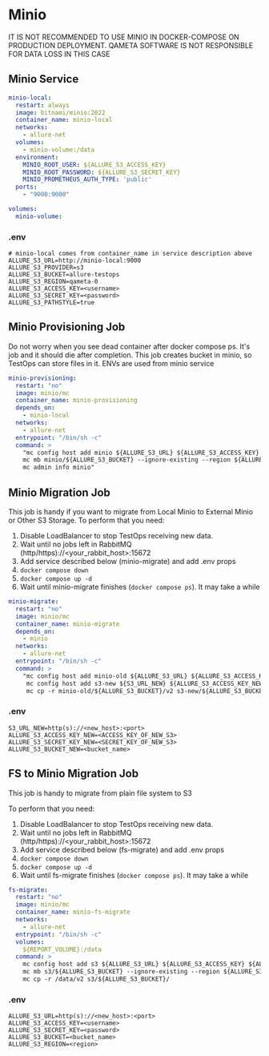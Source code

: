 # Minio

IT IS NOT RECOMMENDED TO USE MINIO IN DOCKER-COMPOSE ON PRODUCTION DEPLOYMENT. QAMETA SOFTWARE IS NOT RESPONSIBLE FOR DATA LOSS IN THIS CASE

## Minio Service

```yaml
minio-local:
  restart: always
  image: bitnami/minio:2022
  container_name: minio-local
  networks:
    - allure-net
  volumes:
    - minio-volume:/data
  environment:
    MINIO_ROOT_USER: ${ALLURE_S3_ACCESS_KEY}
    MINIO_ROOT_PASSWORD: ${ALLURE_S3_SECRET_KEY}
    MINIO_PROMETHEUS_AUTH_TYPE: 'public'
  ports:
    - "9000:9000"

volumes:
  minio-volume:
```

### .env

```dotenv
# minio-local comes from container_name in service description above
ALLURE_S3_URL=http://minio-local:9000
ALLURE_S3_PROVIDER=s3
ALLURE_S3_BUCKET=allure-testops
ALLURE_S3_REGION=qameta-0
ALLURE_S3_ACCESS_KEY=<username>
ALLURE_S3_SECRET_KEY=<password>
ALLURE_S3_PATHSTYLE=true
```
## Minio Provisioning Job
Do not worry when you see dead container after docker compose ps. It's job and it should die after completion.
This job creates bucket in minio, so TestOps can store files in it. ENVs are used from minio service 

```yaml
minio-provisioning:
  restart: "no"
  image: minio/mc
  container_name: minio-provisioning
  depends_on:
    - minio-local
  networks:
    - allure-net
  entrypoint: "/bin/sh -c"
  command: >
    "mc config host add minio ${ALLURE_S3_URL} ${ALLURE_S3_ACCESS_KEY} ${ALLURE_S3_SECRET_KEY} --api S3v4 &&
    mc mb minio/${ALLURE_S3_BUCKET} --ignore-existing --region ${ALLURE_S3_REGION} &&
    mc admin info minio"
```

## Minio Migration Job

This job is handy if you want to migrate from Local Minio to External Minio or Other
S3 Storage. To perform that you need:

1. Disable LoadBalancer to stop TestOps receiving new data.
2. Wait until no jobs left in RabbitMQ (http/https)://<your_rabbit_host>:15672
3. Add service described below (minio-migrate) and add .env props
4. ```docker compose down```
5. ```docker compose up -d```
6. Wait until minio-migrate finishes (```docker compose ps```). It may take a while

```yaml
minio-migrate:
  restart: "no"
  image: minio/mc
  container_name: minio-migrate
  depends_on:
    - minio
  networks:
    - allure-net
  entrypoint: "/bin/sh -c"
  command: >
    "mc config host add minio-old ${ALLURE_S3_URL} ${ALLURE_S3_ACCESS_KEY} ${ALLURE_S3_SECRET_KEY} --api S3v4 &&
     mc config host add s3-new ${S3_URL_NEW} ${ALLURE_S3_ACCESS_KEY_NEW} ${ALLURE_S3_SECRET_KEY_NEW} --api S3v4 &&
     mc cp -r minio-old/${ALLURE_S3_BUCKET}/v2 s3-new/${ALLURE_S3_BUCKET_NEW}/"
```
### .env

```dotenv
S3_URL_NEW=http(s)://<new_host>:<port>
ALLURE_S3_ACCESS_KEY_NEW=<ACCESS_KEY_OF_NEW_S3>
ALLURE_S3_SECRET_KEY_NEW=<SECRET_KEY_OF_NEW_S3>
ALLURE_S3_BUCKET_NEW=<bucket_name>
```

## FS to Minio Migration Job

This job is handy to migrate from plain file system to S3

To perform that you need:
1. Disable LoadBalancer to stop TestOps receiving new data.
2. Wait until no jobs left in RabbitMQ (http/https)://<your_rabbit_host>:15672
3. Add service described below (fs-migrate) and add .env props
4. ```docker compose down```
5. ```docker compose up -d```
6. Wait until fs-migrate finishes (```docker compose ps```). It may take a while

```yaml
fs-migrate:
  restart: "no"
  image: minio/mc
  container_name: minio-fs-migrate
  networks:
    - allure-net
  entrypoint: "/bin/sh -c"
  volumes:
    ${REPORT_VOLUME}:/data
  command: >
    mc config host add s3 ${ALLURE_S3_URL} ${ALLURE_S3_ACCESS_KEY} ${ALLURE_S3_SECRET_KEY} --api S3v4 &&
    mc mb s3/${ALLURE_S3_BUCKET} --ignore-existing --region ${ALLURE_S3_REGION} &&
    mc cp -r /data/v2 s3/${ALLURE_S3_BUCKET}/
```

### .env

```dotenv
ALLURE_S3_URL=http(s)://<new_host>:<port>
ALLURE_S3_ACCESS_KEY=<username>
ALLURE_S3_SECRET_KEY=<password>
ALLURE_S3_BUCKET=<bucket_name>
ALLURE_S3_REGION=<region>
```
